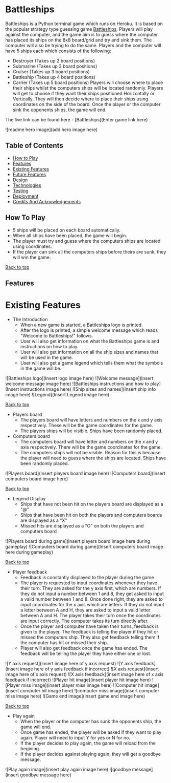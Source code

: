 # Battleships

Battleships is a Python terminal game which runs on Heroku. It is based on the popular strategy type guessing game [Battleships](https://en.wikipedia.org/wiki/Battleship_(game)).
Players will play against the computer, and the game aim is to guess where the computer has placed its ships on the 8x8 board/grid and try and sink them. The computer will also be trying to do the same. Players and the computer will have 5 ships each which consists of the following:
- Destroyer (Takes up 2 board positions)
- Submarine (Takes up 3 board positions)
- Cruiser (Takes up 3 board positions)
- Battleship (Takes up 4 board positions)
- Carrier (Takes up 5 board positions)
Players will choose where to place their ships whilst the computers ships will be located randomly. Players will get to choose if they want their ships positioned Horizontally or Vertically. They will then decide where to place their ships using coordinates on the side of the board.
Once the player or the computer sink the opponents ships, the game will end.

The live link can be found here - [Battleships](Enter game link here)

![readme hero image](add hero image here)

## Table of Contents
* [How to Play](#How-To-Play)
* [Features](#Features)
 * [Existing Features](#Existing-Features)
 * [Future Features](#Future-Features)
* [Design](#Design)
* [Technologies](#Technologies)
* [Testing](#Testing)
* [Deployment](#Deployment)
* [Credits And Acknowledgements](#credits-and-acknowledgements)

## How To Play

- 5 ships will be placed on each board automatically.
- When all ships have been placed, the game will begin.
- The player must try and guess where the computers ships are located using coordinates.
- If the player can sink all the computers ships before theirs are sunk, they will win the game.

[Back to top](<#Table of Contents>)

## Features
# Existing Features
- The Introduction
  - When a new game is started, a Battleships logo is printed.
  - After the logo is printed, a simple welcome message which reads "Welcome to Battleships!" follows.
  - User will also get information on what the Battleships game is and instructions on how to play.
  - User will also get information on all the ship sizes and names that will be used in the game.
  - User will also get a game legend which tells them what the symbols in the game will be.

![Battleships logo](Insert logo image here)
![Welcome message](Insert welcome message image here)
![Battleships instructions and how to play](Insert instructions image here)
![Ship sizes and names](Insert ship info image here)
![Legend](Insert Legend image here)

[Back to top](<#Table of Contents>)

- Players board
  - The players board will have letters and numbers on the x and y axis respectively. These will be the game coordinates for the game.
  - The players ships will be visible. Ships have been randomly placed.
- Computers board
  - The computers board will have letter and numbers on the x and y axis respectively. There will be the game coordinates for the game.
  - The computers ships will not be visible. Reason for this is because the player will need to guess where the ships are located. Ships have been randomly placed.

![Players board](Insert players board image here)
![Computers board](Insert computers board image here)

[Back to top](<#Table of Contents>)

- Legend Display
  - Ships that have not been hit on the players board are displayed as a "@"
  - Ships that have been hit on both the players and computers boards are displayed as a "X"
  - Missed hits are displayed as a "O" on both the players and computers board

![Players board during game](Insert players board image here during gameplay)
![Computers board during game](Insert computers board image here during gameplay)

[Back to top](<#Table of Contents>)

- Player feedback
  - Feedback is constantly displayed to the player during the game
  - The player is requested to input coordinates whenever they have their turn. They are asked for the y axis first, which are numbers.
  If they do not input a number between 1 and 8, they get asked to input a valid number between 1 and 8. Once done right, they are asked to input coordinates
  for the x axis which are letters. If they do not input a letter between A and H, they are asked to input a valid letter between A and H. The player takes their turn once
  the coordinates are input correctly. The computer takes its turn directly after.
  - Once the player and computer have taken their turns, feedback is given to the player. The feedback is telling the player if they hit or missed the computers ship. They
  also get feedback telling them if the computer has hit or missed their ship.
  - Player will also get feedback once the game has ended. The feedback will be telling the player they have either one or lost.

![Y axis request](insert image here of y axis request)
![Y axis feedback](insert image here of y axis feedback if incorrect)
![X axis request](insert image here of x axis request)
![X axis feedback](insert image here of x axis feedback if incorrect)
![Player hit image](insert player hit image here)
![Player miss image](insert player miss image here)
![Computer hit image](insert computer hit image here)
![computer miss image](insert computer miss image here)
![Game end image](insert game end image here)

[Back to top](<#Table of Contents>)

- Play again
  - When the player or the computer has sunk the opponents ship, the game will end.
  - Once game has ended, the player will be asked if they want to play again. Player will need to input Y for yes or N for no.
  - If the player decides to play again, the game will reload from the begining.
  - If the player decides against playing again, they will get a goodbye message.

![Play again image](insert play again image here)
![goodbye message](insert goodbye message here)
